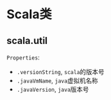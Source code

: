 # Scala类

## scala.util

`Properties`:

* `.versionString`, `scala`的版本号
* `.javaVmName`, `java`虚拟机名称
* `.javaVersion`, `java`版本号